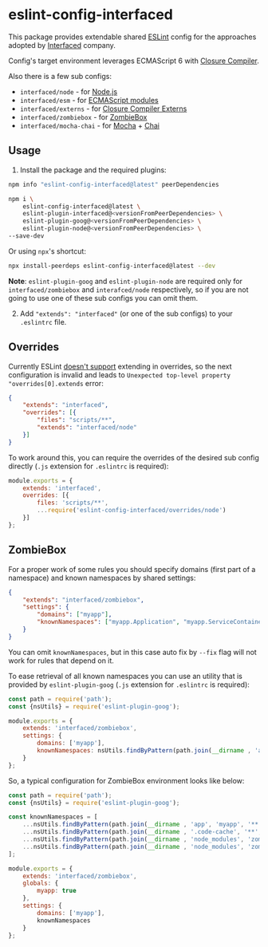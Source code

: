 # eslint-config-interfaced

This package provides extendable shared [ESLint](https://eslint.org) config for the approaches adopted by [Interfaced](https://interfaced.tv/) company.

Config's target environment leverages ECMAScript 6 with [Closure Compiler](https://developers.google.com/closure/compiler).  

Also there is a few sub configs:

* `interfaced/node` - for [Node.js](https://nodejs.org)
* `interfaced/esm` - for [ECMAScript modules](https://www.ecma-international.org/ecma-262/6.0/#sec-modules)
* `interfaced/externs` - for [Closure Compiler Externs](https://developers.google.com/closure/compiler/docs/api-tutorial3#externs)
* `interfaced/zombiebox` - for [ZombieBox](https://zombiebox.tv)
* `interfaced/mocha-chai` - for [Mocha](https://mochajs.org) + [Chai](https://www.chaijs.com)

## Usage

1) Install the package and the required plugins:

```sh
npm info "eslint-config-interfaced@latest" peerDependencies
```

```sh
npm i \
    eslint-config-interfaced@latest \
    eslint-plugin-interfaced@<versionFromPeerDependencies> \
    eslint-plugin-goog@<versionFromPeerDependencies> \
    eslint-plugin-node@<versionFromPeerDependencies> \
--save-dev
```

Or using `npx`'s shortcut:

```sh
npx install-peerdeps eslint-config-interfaced@latest --dev
```

**Note**: `eslint-plugin-goog` and `eslint-plugin-node` are required only for `interfaced/zombiebox` and `interafced/node` respectively,
so if you are not going to use one of these sub configs you can omit them.

2) Add `"extends": "interfaced"` (or one of the sub configs) to your `.eslintrc` file.

## Overrides

Currently ESLint [doesn't support](https://github.com/eslint/eslint/issues/8813) extending in overrides,
so the next configuration is invalid and leads to `Unexpected top-level property "overrides[0].extends` error:

```json
{
	"extends": "interfaced",
	"overrides": [{
		"files": "scripts/**",
		"extends": "interfaced/node"
	}]
}
```

To work around this, you can require the overrides of the desired sub config directly (`.js` extension for `.eslintrc` is required):

```js
module.exports = {
	extends: 'interfaced',
	overrides: [{
		files: 'scripts/**',
		...require('eslint-config-interfaced/overrides/node')
	}]
};
```

## ZombieBox

For a proper work of some rules you should specify domains (first part of a namespace) and known namespaces by shared settings:

```json
{
	"extends": "interfaced/zombiebox",
	"settings": {
		"domains": ["myapp"],
		"knownNamespaces": ["myapp.Application", "myapp.ServiceContainer"]
	}
}
```

You can omit `knownNamespaces`, but in this case auto fix by `--fix` flag will not work for rules that depend on it.

To ease retrieval of all known namespaces you can use an utility that is provided by `eslint-plugin-goog` (`.js` extension for `.eslintrc` is required):

```js
const path = require('path');
const {nsUtils} = require('eslint-plugin-goog');

module.exports = {
	extends: 'interfaced/zombiebox',
	settings: {
		domains: ['myapp'],
		knownNamespaces: nsUtils.findByPattern(path.join(__dirname , 'app', 'myapp'))
	}
};
```

So, a typical configuration for ZombieBox environment looks like below:

```js
const path = require('path');
const {nsUtils} = require('eslint-plugin-goog');

const knownNamespaces = [
	...nsUtils.findByPattern(path.join(__dirname , 'app', 'myapp', '**', '*.js')),
	...nsUtils.findByPattern(path.join(__dirname , '.code-cache', '**', '*.js')),
	...nsUtils.findByPattern(path.join(__dirname , 'node_modules', 'zombiebox', '**', '*.js')),
	...nsUtils.findByPattern(path.join(__dirname , 'node_modules', 'zombiebox-*', 'lib', '**', '*.js'))
];

module.exports = {
	extends: 'interfaced/zombiebox',
	globals: {
		myapp: true
	},
	settings: {
		domains: ['myapp'],
		knownNamespaces
	}
};
```
